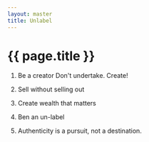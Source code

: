 ```yaml
---
layout: master
title: Unlabel
---
```

# {{ page.title }} #

1. Be a creator
Don't undertake. Create!

2. Sell without selling out

3. Create wealth that matters

4. Ben an un-label

5. Authenticity is a pursuit, not a destination.
